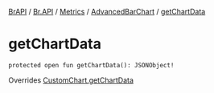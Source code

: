 [BrAPI](../../../index.md) / [Br.API](../../index.md) / [Metrics](../index.md) / [AdvancedBarChart](index.md) / [getChartData](./get-chart-data.md)

# getChartData

`protected open fun getChartData(): JSONObject!`

Overrides [CustomChart.getChartData](../-custom-chart/get-chart-data.md)

